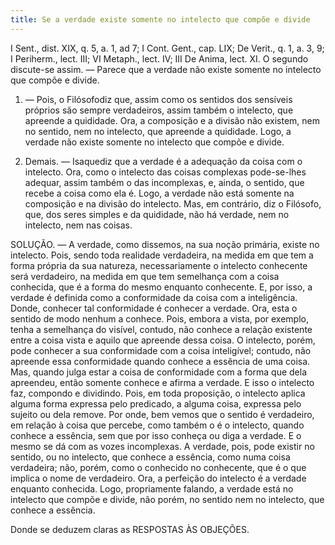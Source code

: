 ```yaml
---
title: Se a verdade existe somente no intelecto que compõe e divide
---
```


I Sent., dist. XIX, q. 5, a. 1, ad 7; I Cont. Gent., cap. LIX; De Verit., q. 1, a. 3, 9; I Periherm., lect. III; VI Metaph., lect. IV; III De Anima, lect. XI.  O segundo discute-se assim. — Parece que a verdade não existe somente no intelecto que compõe e divide.  

1. — Pois, o Filósofodiz que, assim como os sentidos dos sensíveis próprios são sempre verdadeiros, assim também o intelecto, que apreende a quididade. Ora, a composição e a divisão não existem, nem no sentido, nem no intelecto, que apreende a quididade. Logo, a verdade não existe somente no intelecto que compõe e divide.  

2. Demais. — Isaquediz que a verdade é a adequação da coisa com o intelecto. Ora, como o intelecto das coisas complexas pode-se-lhes adequar, assim também o das incomplexas, e, ainda, o sentido, que recebe a coisa como ela é. Logo, a verdade não está somente na composição e na divisão do intelecto. Mas, em contrário, diz o Filósofo, que, dos seres simples e da quididade, não há verdade, nem no intelecto, nem nas coisas.  

SOLUÇÃO. — A verdade, como dissemos, na sua noção primária, existe no intelecto. Pois, sendo toda realidade verdadeira, na medida em que tem a forma própria da sua natureza, necessariamente o intelecto conhecente será verdadeiro, na medida em que tem semelhança com a coisa conhecida, que é a forma do mesmo enquanto conhecente. E, por isso, a verdade é definida como a conformidade da coisa com a inteligência. Donde, conhecer tal conformidade é conhecer a verdade. Ora, esta o sentido de modo nenhum a conhece. Pois, embora a vista, por exemplo, tenha a semelhança do visível, contudo, não conhece a relação existente entre a coisa vista e aquilo que apreende dessa coisa. O intelecto, porém, pode conhecer a sua conformidade com a coisa inteligível; contudo, não apreende essa conformidade quando conhece a essência de uma coisa. Mas, quando julga estar a coisa de conformidade com a forma que dela apreendeu, então somente conhece e afirma a verdade. E isso o intelecto faz, compondo e dividindo. Pois, em toda proposição, o intelecto aplica alguma forma expressa pelo predicado, a alguma coisa, expressa pelo sujeito ou dela remove. Por onde, bem vemos que o sentido é verdadeiro, em relação à coisa que percebe, como também o é o intelecto, quando conhece a essência, sem que por isso conheça ou diga a verdade. E o mesmo se dá com as vozes incomplexas. A verdade, pois, pode existir no sentido, ou no intelecto, que conhece a essência, como numa coisa verdadeira; não, porém, como o conhecido no conhecente, que é o que implica o nome de verdadeiro. Ora, a perfeição do intelecto é a verdade enquanto conhecida. Logo, propriamente falando, a verdade está no intelecto que compõe e divide, não porém, no sentido nem no intelecto, que conhece a essência.  

Donde se deduzem claras as RESPOSTAS ÀS OBJEÇÕES.